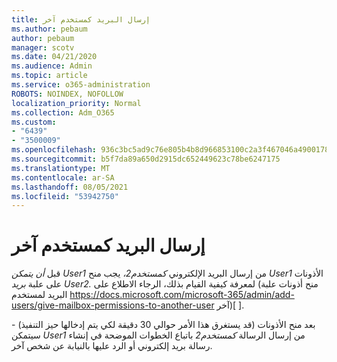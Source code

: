 ```yaml
---
title: إرسال البريد كمستخدم آخر
ms.author: pebaum
author: pebaum
manager: scotv
ms.date: 04/21/2020
ms.audience: Admin
ms.topic: article
ms.service: o365-administration
ROBOTS: NOINDEX, NOFOLLOW
localization_priority: Normal
ms.collection: Adm_O365
ms.custom:
- "6439"
- "3500009"
ms.openlocfilehash: 936c3bc5ad9c76e805b4b8d966853100c2a3f467046a490017813b011ef9b600
ms.sourcegitcommit: b5f7da89a650d2915dc652449623c78be6247175
ms.translationtype: MT
ms.contentlocale: ar-SA
ms.lasthandoff: 08/05/2021
ms.locfileid: "53942750"
---
```

# <a name="sending-mail-as-another-user"></a>إرسال البريد كمستخدم آخر

قبل *أن يتمكن User1* من إرسال البريد الإلكتروني *كمستخدم2،* يجب منح *User1* الأذونات على علبة *بريد User2.* لمعرفة كيفية القيام بذلك، الرجاء الاطلاع على (منح أذونات علبة البريد لمستخدم https://docs.microsoft.com/microsoft-365/admin/add-users/give-mailbox-permissions-to-another-user آخر)[ ].

بعد منح الأذونات (قد يستغرق هذا الأمر حوالي 30 دقيقة لكي يتم إدخالها حيز التنفيذ) - سيتمكن *User1* من إرسال الرسالة *كمستخدم2* باتباع الخطوات الموضحة في إنشاء رسالة بريد إلكتروني أو الرد عليها بالنيابة عن شخص آخر.
